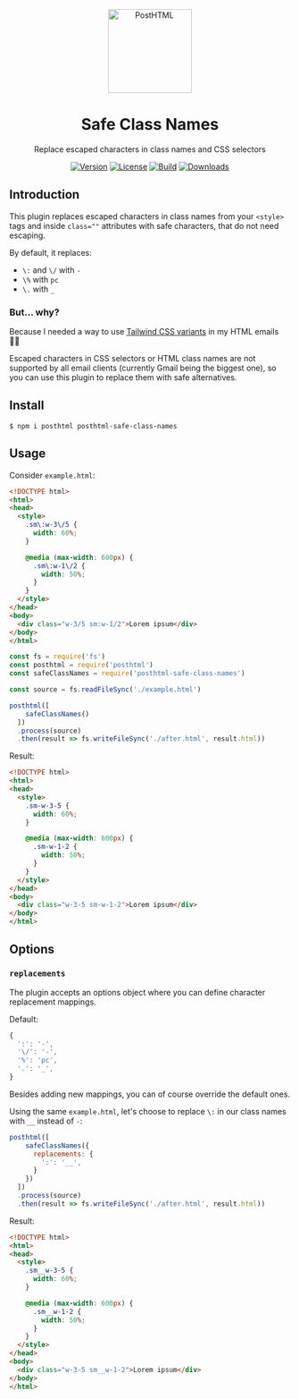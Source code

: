 <div align="center">
  <img width="150" height="150" title="PostHTML" src="https://posthtml.github.io/posthtml/logo.svg">
  <h1>Safe Class Names</h1>
  <p>Replace escaped characters in class names and CSS selectors</p>

  [![Version][npm-version-shield]][npm]
  [![License][license-shield]][license]
  [![Build][travis-ci-shield]][travis-ci]
  [![Downloads][npm-stats-shield]][npm-stats]
</div>

## Introduction

This plugin replaces escaped characters in class names from your `<style>` tags and inside `class=""` attributes with safe characters, that do not need escaping.

By default, it replaces:

- `\:` and `\/` with `-`
- `\%` with `pc`
- `\.` with `_`


### But... why?

Because I needed a way to use [Tailwind CSS variants](https://tailwindcss.com/docs/configuring-variants) in my HTML emails 🤷‍♂️

Escaped characters in CSS selectors or HTML class names are not supported by all email clients (currently Gmail being the biggest one), so you can use this plugin to replace them with safe alternatives.

## Install

```
$ npm i posthtml posthtml-safe-class-names
```

## Usage

Consider `example.html`:

```html
<!DOCTYPE html>
<html>
<head>
  <style>
    .sm\:w-3\/5 {
      width: 60%;
    }

    @media (max-width: 600px) {
      .sm\:w-1\/2 {
        width: 50%;
      }
    }
  </style>
</head>
<body>
  <div class="w-3/5 sm:w-1/2">Lorem ipsum</div>
</body>
</html>
```

```js
const fs = require('fs')
const posthtml = require('posthtml')
const safeClassNames = require('posthtml-safe-class-names')

const source = fs.readFileSync('./example.html')

posthtml([
    safeClassNames()
  ])
  .process(source)
  .then(result => fs.writeFileSync('./after.html', result.html))
```

Result:

```html
<!DOCTYPE html>
<html>
<head>
  <style>
    .sm-w-3-5 {
      width: 60%;
    }

    @media (max-width: 600px) {
      .sm-w-1-2 {
        width: 50%;
      }
    }
  </style>
</head>
<body>
  <div class="w-3-5 sm-w-1-2">Lorem ipsum</div>
</body>
</html>
```

## Options

### `replacements`

The plugin accepts an options object where you can define character replacement mappings.

Default:

```js
{
  ':': '-',
  '\/': '-',
  '%': 'pc',
  '.': '_',
}
```

Besides adding new mappings, you can of course override the default ones.

Using the same `example.html`, let's choose to replace `\:` in our class names with `__` instead of `-`:

```js
posthtml([
    safeClassNames({
      replacements: {
        ':': '__',
      }
    })
  ])
  .process(source)
  .then(result => fs.writeFileSync('./after.html', result.html))
```

Result:

```html
<!DOCTYPE html>
<html>
<head>
  <style>
    .sm__w-3-5 {
      width: 60%;
    }

    @media (max-width: 600px) {
      .sm__w-1-2 {
        width: 50%;
      }
    }
  </style>
</head>
<body>
  <div class="w-3-5 sm__w-1-2">Lorem ipsum</div>
</body>
</html>
```

[npm]: https://www.npmjs.com/package/posthtml-safe-class-names
[npm-version-shield]: https://img.shields.io/npm/v/posthtml-safe-class-names.svg
[npm-stats]: http://npm-stat.com/charts.html?package=posthtml-safe-class-names
[npm-stats-shield]: https://img.shields.io/npm/dt/posthtml-safe-class-names.svg
[travis-ci]: https://travis-ci.org/posthtml/posthtml-safe-class-names/
[travis-ci-shield]: https://img.shields.io/travis/posthtml/posthtml-safe-class-names/master.svg
[license]: ./LICENSE
[license-shield]: https://img.shields.io/npm/l/posthtml-safe-class-names.svg

